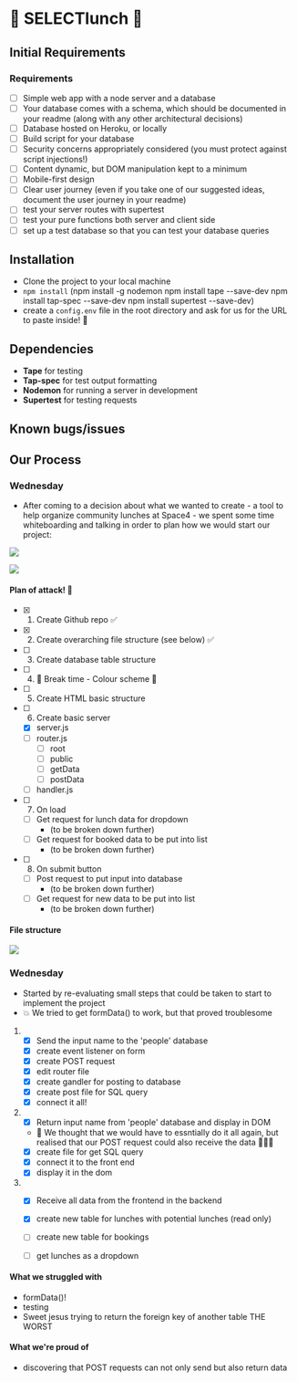
# 🍕 SELECTlunch 🥗

## Initial Requirements
### Requirements

- [ ] Simple web app with a node server and a database
- [ ] Your database comes with a schema, which should be documented in your readme (along with any other architectural decisions)
- [ ] Database hosted on Heroku, or locally
- [ ] Build script for your database
- [ ] Security concerns appropriately considered (you must protect against script injections!)
- [ ] Content dynamic, but DOM manipulation kept to a minimum
- [ ] Mobile-first design
- [ ] Clear user journey (even if you take one of our suggested ideas, document the user journey in your readme)
- [ ] test your server routes with supertest
- [ ] test your pure functions both server and client side
- [ ] set up a test database so that you can test your database queries

## Installation
- Clone the project to your local machine
- ```npm install``` 
(npm install -g nodemon
npm install tape --save-dev
npm install tap-spec --save-dev
npm install supertest --save-dev)
- create a ```config.env``` file in the root directory and ask for us for the URL to paste inside! 🙏

## Dependencies
- **Tape** for testing
- **Tap-spec** for test output formatting
- **Nodemon** for running a server in development
- **Supertest** for testing requests

## Known bugs/issues

## Our Process

### Wednesday 

- After coming to a decision about what we wanted to create - a tool to help organize community lunches at Space4 - we spent some time whiteboarding and talking in order to plan how we would start our project:

![](https://i.imgur.com/AP6UUFm.jpg)

![](https://i.imgur.com/w39Tfxr.jpg)



#### Plan of attack! 💪
- [x] 1. Create Github repo ✅
- [x] 2. Create overarching file structure (see below) ✅
- [ ] 3. Create database table structure
- [ ] 4. 🎨 Break time - Colour scheme 🎨
- [ ] 5. Create HTML basic structure
- [ ] 6. Create basic server
    - [x] server.js
    - [ ] router.js
        - [ ] root
        - [ ] public
        - [ ] getData
        - [ ] postData
    - [ ] handler.js
- [ ] 7. On load 
    - [ ] Get request for lunch data for dropdown
        - (to be broken down further)
    - [ ] Get request for booked data to be put into list
        - (to be broken down further)
- [ ] 8. On submit button
    - [ ] Post request to put input into database
        - (to be broken down further)
    - [ ] Get request for new data to be put into list
        - (to be broken down further)

#### File structure
![](https://i.imgur.com/rlaLJvN.png)

### Wednesday 
- Started by re-evaluating small steps that could be taken to start to implement the project
- 💥 We tried to get formData() to work, but that proved troublesome
1. - [x] Send the input name to the 'people' database
    - [x] create event listener on form
    - [x] create POST request
    - [x] edit router file
    - [x] create gandler for posting to database
    - [x] create post file for SQL query
    - [x] connect it all!
2. - [x] Return input name from 'people' database and display in DOM
    - 🙌 We thought that we would have to essntially do it all again, but realised that our POST request could also receive the data  🎉🎊🎉
    - [x] create file for get SQL query
    - [x] connect it to the front end
    - [x] display it in the dom
3. - [x] Receive all data from the frontend in the backend
    - [x] create new table for lunches with potential lunches (read only)
    - [ ] create new table for bookings
    - [ ] get lunches as a dropdown



#### What we struggled with
- formData()!
- testing
- Sweet jesus trying to return the foreign key of another table THE WORST

#### What we're proud of 
- discovering that POST requests can not only send but also return data
